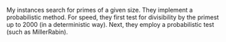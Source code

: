 My instances search for primes of a given size. They implement a probabilistic method. For speed, they first test for divisibility by the primest up to 2000 (in a deterministic way). Next, they employ a probabilistic test (such as MillerRabin).